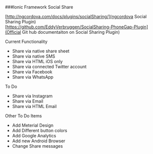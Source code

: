 ###Ionic Framework Social Share

[http://ngcordova.com/docs/plugins/socialSharing/](ngcordova Social Sharing Plugin)  
[https://github.com/EddyVerbruggen/SocialSharing-PhoneGap-Plugin](Official Git hub documentaiton on Social Sharing Plugin)  

Current Functionality  
  
- Share via native share sheet
- Share via native SMS
- Share via HTML iOS only
- Share via connected Twitter account
- Share via Facebook
- Share via WhatsApp
  
To Do
  
- Share via Instagram
- Share via Email
- Share via HTML Email
  
Other To Do Items

- Add Meterial Design
- Add Different button colors
- Add Google Analytics
- Add new Android Browser
- Change Share messages


